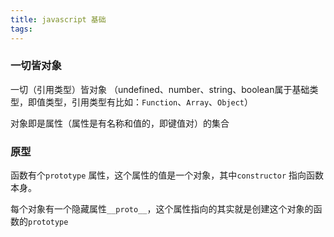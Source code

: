 ```yaml
---
title: javascript 基础
tags:
---
```

### 一切皆对象
一切（引用类型）皆对象 （undefined、number、string、boolean属于基础类型，即值类型，引用类型有比如：`Function`、`Array`、`Object`）

对象即是属性（属性是有名称和值的，即键值对）的集合

### 原型
函数有个`prototype` 属性，这个属性的值是一个对象，其中`constructor` 指向函数本身。

每个对象有一个隐藏属性`__proto__`，这个属性指向的其实就是创建这个对象的函数的`prototype`